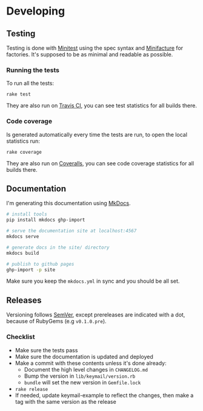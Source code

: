 # Developing

## Testing

Testing is done with [Minitest](https://github.com/seattlerb/minitest/) using
the spec syntax and [Minifacture](https://github.com/stephencelis/minifacture)
for factories. It's supposed to be as minimal and readable as possible.

### Running the tests

To run all the tests:

    rake test

They are also run on [Travis CI](https://travis-ci.org/alcesleo/keymail/builds), you can see test statistics for all builds there.

### Code coverage

Is generated automatically every time the tests are run, to open the local statistics run:

    rake coverage

They are also run on [Coveralls](https://coveralls.io/r/alcesleo/keymail?branch=master), you can see code coverage statistics for all builds there.

## Documentation

I'm generating this documentation using [MkDocs](https://github.com/tomchristie/mkdocs).

```bash
# install tools
pip install mkdocs ghp-import

# serve the documentation site at localhost:4567
mkdocs serve

# generate docs in the site/ directory
mkdocs build

# publish to github pages
ghp-import -p site
```

Make sure you keep the `mkdocs.yml` in sync and you should be all set.

## Releases

Versioning follows [SemVer](http://semver.org/), except prereleases are
indicated with a dot, because of RubyGems (e.g `v0.1.0.pre`).

### Checklist

- Make sure the tests pass
- Make sure the documentation is updated and deployed
- Make a commit with these contents unless it's done already:
    - Document the high level changes in `CHANGELOG.md`
    - Bump the version in `lib/keymail/version.rb`
    - `bundle` will set the new version in `Gemfile.lock`
- `rake release`
- If needed, update keymail-example to reflect the changes, then make a tag with the same version as the release
